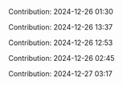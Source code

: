 Contribution: 2024-12-26 01:30

Contribution: 2024-12-26 13:37

Contribution: 2024-12-26 12:53

Contribution: 2024-12-26 02:45

Contribution: 2024-12-27 03:17

